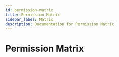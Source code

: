 ```yaml
---
id: permission-matrix
title: Permission Matrix
sidebar_label: Matrix
description: Documentation for Permission Matrix
---
```


# Permission Matrix
